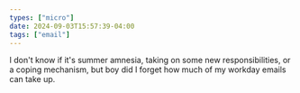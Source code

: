 ```yaml
---
types: ["micro"]
date: 2024-09-03T15:57:39-04:00
tags: ["email"]
---
```

I don't know if it's summer amnesia, taking on some new responsibilities, or a coping mechanism, but boy did I forget how much of my workday emails can take up.
